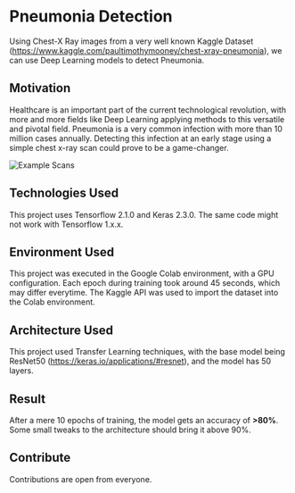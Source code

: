 # Pneumonia Detection

Using Chest-X Ray images from a very well known Kaggle Dataset (https://www.kaggle.com/paultimothymooney/chest-xray-pneumonia), we can use Deep Learning models to detect Pneumonia. 

## Motivation 

Healthcare is an important part of the current technological revolution, with more and more fields like Deep Learning applying methods to this versatile and pivotal field. Pneumonia is a very common infection with more than 10 million cases annually. Detecting this infection at an early stage using a simple chest x-ray scan could prove to be a game-changer.  

![Example Scans](https://i.imgur.com/jZqpV51.png)


## Technologies Used
This project uses Tensorflow 2.1.0 and Keras 2.3.0. The same code might not work with Tensorflow 1.x.x. 

## Environment Used
This project was executed in the Google Colab environment, with a GPU configuration. Each epoch during training took around 45 seconds, which may differ everytime. The Kaggle API was used to import the dataset into the Colab environment. 

## Architecture Used
This project used Transfer Learning techniques, with the base model being ResNet50 (https://keras.io/applications/#resnet), and the model has 50 layers. 

## Result
After a mere 10 epochs of training, the model gets an accuracy of __>80%__. Some small tweaks to the architecture should bring it above 90%. 

## Contribute 
Contributions are open from everyone. 
